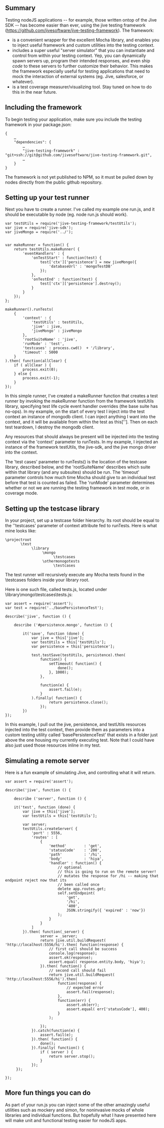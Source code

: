 ## Summary

Testing nodeJS applications -- for example, those written ontop of the Jive SDK -- has become easier than ever, using the jive testing framework (https://github.com/jivesoftware/jive-testing-framework). The framework:
* is a convenient wrapper for the excellent Mocha library, and enables you to inject useful framework and custom utilities into the testing context.
* includes a super useful "server simulator" that you can instantiate and control from within your testing context. Yep, you can dynamically spawn servers up, program their intended responses, and even ship *code* to these servers to further customize their behavior. This makes the framework especially useful for testing applications that need to mock the interaction of external systems (eg. Jive, salesforce, or whatever).
* is a test coverage measurer/visualizing tool. Stay tuned on how to do this in the near future.
 
## Including the framework
To begin testing your application, make sure you include the testing framework in your package.json:
 
```
{
    …  
    "dependencies": {  
        …  
        "jive-testing-framework" : "git+ssh://git@github.com/jivesoftware/jive-testing-framework.git",  
        …  
    }  
}
```

The framework is not yet published to NPM, so it must be pulled down by nodes directly from the public github repository.
 
## Setting up your test runner
Next you have to create a runner. I've called my example one run.js, and it should be executable by node (eg. node run.js should work).

```
var testUtils = require('jive-testing-framework/testUtils');
var jive = require('jive-sdk');
var jiveMongo = require('../');


var makeRunner = function() {
    return testUtils.makeRunner( {
        'eventHandlers' : {
            'onTestStart' : function(test) {
                test['ctx']['persistence'] = new jiveMongo({
                    'databaseUrl' : 'mongoTestDB'
                });
            },
            'onTestEnd' : function(test) {
                test['ctx']['persistence'].destroy();
            }
        }
    });
};

makeRunner().runTests(
    {
        'context' : {
            'testUtils' : testUtils,
            'jive' : jive,
            'jiveMongo' : jiveMongo
        },
        'rootSuiteName' : 'jive',
        'runMode' : 'test',
        'testcases' : process.cwd()  + '/library',
        'timeout' : 5000
    }
).then( function(allClear) {
    if ( allClear ) {
        process.exit(0);
    } else {
        process.exit(-1);
    }
});
```

In this simple runner, I've created a makeRunner function that creates a test runner by invoking the makeRunner function from the framework testUtils library, specifying test life cycle event handler overrides (the base suite has no-ops).  In my example, on the start of every test I inject into the test context an instance of mongodb client. I can inject anything I want into the context, and it will be available from within the test as this['<NAME OF MY RESOURCE>']. Then on each test teardown, I destroy the mongodb client.

Any resources that should always be present will be injected into the testing context via the 'context' parameter to runTests. In my example, I injected an instance of the framework testUtils, the jive-sdk, and the jive mongo driver into the context.

The 'test cases' parameter to runTests() is the location of the testcase library, described below, and the 'rootSuiteName' describes which suite within that library (and any subsuites) should be run. The 'timeout' parameter controls how much time Mocha should give to an individual test before that test is counted as failed. The 'runMode' parameter determines whether or not we are running the testing framework in test mode, or in coverage mode.
## Setting up the testcase library
In your project, set up a testcase folder hierarchy. Its root should be equal to the ''testcases' parameter of context attribute fed to runTests. Here is what mine looks like:
 
```
\projectroot
       \test  
            \library  
                 \mongo  
                      \testcases  
                 \othermonogotests  
                      \testcases
```

The test runner will recursively execute any Mocha tests found in the \testcases folders inside your library root.
 
Here is one such file, called tests.js, located under \library\mongo\testcases\tests.js:
 
```
var assert = require('assert');
var test = require('../basePersistenceTest');  
  
describe('jive', function () {  
  
    describe ('#persistence.mongo', function () {  
  
        it('save', function (done) {  
            var jive = this['jive'];  
            var testUtils = this['testUtils'];  
            var persistence = this['persistence'];  
  
            test.testSave(testUtils, persistence).then(  
                function() {  
                    setTimeout( function() {  
                        done();  
                    }, 1000);  
                },  
  
                function(e) {  
                    assert.fail(e);  
                }  
            ).finally( function() {  
                    return persistence.close();  
                });  
        })  
});
```

In this example, I pull out the jive, persistence, and testUtils resources injected into the test context, then provide them as parameters into a custom testing utility called 'basePersistenceTest' that exists in a folder just above the one housing my currently executing test. Note that I could have also just used those resources inline in my test.
 
## Simulating a remote server
Here is a fun example of simulating Jive, and controlling what it will return.

```
var assert = require('assert');
  
describe('jive', function () {  
  
    describe ('server', function () {  
  
    it('test', function (done) {  
        var jive = this['jive'];  
        var testUtils = this['testUtils'];  
  
        var server;  
        testUtils.createServer( {  
            'port' : 5556,  
            'routes' : [  
                {  
                    'method'        : 'get',  
                    'statusCode'    : '200',  
                    'path'          : '/hi',  
                    'body'          : 'hiya',  
                    'handler' : function() {  
                        // optional  
                        // this is going to run on the remote server!  
                        // mutates the response for /hi -- making that endpoint reject now that its  
                        // been called once  
                        delete app.routes.get;  
                        self.setEndpoint(  
                            'get',  
                            '/hi',  
                            '400',  
                            JSON.stringify({ 'expired' : 'now'})  
                        );  
                    }  
                }  
            ]  
        }).then( function(_server) {  
                server = _server;  
                return jive.util.buildRequest( 'http://localhost:5556/hi').then( function(response) {  
                    // first call should be success  
                    console.log(response);  
                    assert.ok(response);  
                    assert.equal( response.entity.body, 'hiya');  
                }).then( function() {  
                    // second call should fail  
                    return jive.util.buildRequest( 'http://localhost:5556/hi').then(  
                        function(response) {  
                            // expected error  
                            assert.fail(response);  
                        },  
                        function(err) {  
                            assert.ok(err);  
                            assert.equal( err['statusCode'], 400);  
                        }  
                    );  
  
                });  
            }).catch(function(e) {  
                assert.fail(e);  
            }).then( function() {  
                done();  
            }).finally( function() {  
                if ( server ) {  
                    return server.stop();  
                }  
            });  
     });  
  
});
```
 
## More fun things you can do
As part of your run.js you can inject some of the other amazingly useful utilities such as mockery and simon, for noninvasive mocks of whole libraries and individual functions. But hopefully what I have presented here will make unit and functional testing easier for nodeJS apps.
 